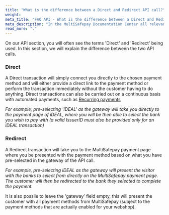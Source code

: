 ```yaml
---
title: "What is the difference between a Direct and Redirect API call?"
weight:
meta_title: "FAQ API - What is the difference between a Direct and Redirect API call? - MultiSafepay Support"
meta_description: "In the MultiSafepay Documentation Center all relevant information regarding our Plugins and API. As well as Support pages for Payment Method, Tools and General Questions. You can also find the contact details of our Support Team and Integration Team."
read_more: "."
---
```


On our API section, you will often see the terms 'Direct' and 'Redirect' being used. In this section, we will explain the difference between the two API calls.

### Direct

A Direct transaction will simply connect you directly to the chosen payment method and will either provide a direct link to the payment method or perform the transaction immediately without the customer having to do anything. Direct transactions can also be carried out on a continuous basis with automated payments, such as [Recurring payments](/tools/recurring-payments/)

_For example, pre-selecting 'IDEAL' as the gateway will take you directly to the payment page of iDEAL, where you will be then able to select the bank you wish to pay with (a valid IssuerID must also be provided only for an iDEAL transaction)_

### Redirect

A Redirect transaction will take you to the MultiSafepay payment page where you be presented with the payment method based on what you have pre-selected in the gateway of the API call. 

_For example, pre-selecting iDEAL as the gateway will present the visitor with the banks to select from directly on the MultiSafepay payment page. The customer will then be redirected to the bank they selected to complete the payment._

It is also possile to leave the 'gateway' field empty, this will present the customer with all payment methods from MultiSafepay (subject to the payment methods that are actually enabled for your webshop).
